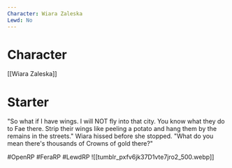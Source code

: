 ```yaml
---
Character: Wiara Zaleska
Lewd: No
---
```

# Character
[[Wiara Zaleska]]

# Starter
"So what if I have wings. I will NOT fly into that city. You know what they do to Fae there. Strip their wings like peeling a potato and hang them by the remains in the streets." Wiara hissed before she stopped. "What do you mean there's thousands of Crowns of gold there?"  

#OpenRP #FeraRP #LewdRP 
![[tumblr_pxfv6jk37D1vte7jro2_500.webp]]